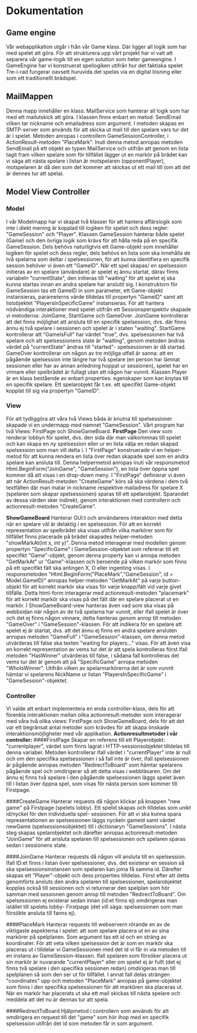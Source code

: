 # Dokumentation
## Game engine
Vår webapplikation utgår i från vår Game klass. Där ligger all logik som har med spelet att göra. För att strukturera upp vårt projekt har vi valt att separera vår game-logik till en egen solution som heter gameengine. I GameEngine har vi konstruerat spellogiken utifrån hur det faktiska spelet Tre-i-rad fungerar oavsett huruvida det spelas via en digital lösning eller som ett traditionellt brädspel. 

## MailMappen
Denna mapp innehåller en klass: MailService som hanterar all logik som har med ett mailutskick att göra. I klassen finns enbart en metod: SendEmail vilken tar nickname och emailadress som argument. I metoden skapas en SMTP-server som används för att skicka ut mail till den spelare vars tur det är i spelet. Metoden anropas i controllern GameSessionController, i ActionResult-metoden "PlaceMark". Inuti denna metod anropas metoden SendEmail på ett objekt av typen MailService och utifrån att genom en lista tagit fram vilken spelare som för tillfället lägger ut en markör på brädet kan vi säga att nästa spelare i listan är motspelaren (opponentPlayer), motspelaren är då den som det kommer att skickas ut ett mail till (om att det är dennes tur att spela).

## Model View Controller
### Model
I vår Modelmapp har vi skapat två klasser för att hantera affärslogik som inte i diekt mening är kopplad till logiken för spelet och dess regler: "GameSession" och "Player". Klassen GameSession hanterar både spelet (Game) och den övriga logik som krävs för att hålla reda på en specifik GameSession. Dels behövs naturligtvis ett Game-objekt som innehåller logiken för spelet och dess regler, dels behövs en lista som ska innehålla de två spelarna som deltar i spelsessionen, för att kunna identifiera en specifik session behöver vi även ett "GameID". När ett spel skapas/ en spelsession initieras av en spelare (användare) är spelet ej ännu startat, därav finns variabeln "currentState", den initieras till "waiting" för att spelet ej ska kunna startas innan en andra spelare har anslutit sig. I konstruktorn för GameSession tas ett GameID in som parameter, ett Game-objekt instansieras, parameterns värde tilldelas till propertyn "GameID" samt att listobjektet "PlayersInSpecificGame" instansieras. 
För att hantera nödvändiga interaktioner med spelet utifrån ett Sessionsperspektiv skapade vi metoderna: JoinGame, StartGame och GameOver. JoinGame kontrollerar att det finns möjlighet att ansluta till en specifik spelsession, dvs. där finns ännu ej två spelare i sessionen och spelet är i staten "waiting". StartGame kontrollerar att "GameIsFull" har värdet "true", dvs. spelsessionen har två spelare och att spelsessionens state är "waiting", genom metoden ändras värdet på "currentState" ändras till "started"- spelsessionen är då startad. 
GameOver kontrollerar om någon av tre möjliga utfall är sanna: att en pågående spelsession inte längre har två spelare (en person har lämnat sessionen eller har av annan anledning hoppat ur sessionen), spelet har en vinnare eller spelbrädet är fullagt utan att någon har vunnit. 
Klassen Player är en klass bestående av enbart properties: egenskaper som kan knytas till en specifik spelare. Ett spelarobjekt får t.ex. ett specifikt Game-objekt kopplat till sig via propertyn "GameID". 

### View
För att tydliggöra att våra två Views båda är knutna till spelsessioner skapade vi en undermapp med namnet "GameSession". Vårt program har två Views: FirstPage och ShowGameBoard. 
**FirstPage**
Den view som renderar lobbyn för spelet, dvs. den sida där man välkommnas till spelet och kan skapa en ny spelsession eller ur en lista välja en redan skapad spelsession som man 
vill delta i. I "FirstPage" konstruerade vi en helper-metod för att kunna rendera en lista över redan skapade spel som en andra spelare kan ansluta till. Denna helpermetod anropas 
inuti vår responsmetod Html.BeginForm("JoinGame", "GameSession"), en lista över öppna spel kommer då att visas i en drop-down meny. I "FirstPage" definierar vi även att när 
ActionResult-metoden "CreateGame" körs så ska värdena i dem två textfälten där man matar in nickname respektive mailadress för spelare X (spelaren som skapar spelsessionen) sparas 
till ett spelarobjekt. Sparandet av dessa värden sker indirekt, genom interaktionen med controllern och actionresult-metoden "CreateGame".

**ShowGameBoard**
Hanterar GUI:t och användarens interaktion med detta när en spelare väl är delaktig i en spelsession. För att en korrekt representation av spelbrädet ska visas utifrån vilka markörer 
som för tillfället finns placerade på brädet skapades helper-metoden "showMarkAt(int x, int y)". Denna metod interagerar med modellen genom propertyn "SpecificGame" i GameSession-objektet 
som refererar till ett specifikt "Game"-objekt, genom denna property kan vi anropa metoden "GetMarkAt" ur "Game"-klassen och beroende på vilken markör som finns på ett specifikt fält ska 
antingen X, O eller ingenting visas. I responsmetoden "Html.BeginForm("PlaceMark","GameSession", id = Model.GameID)" anropas helper-metoden "GetMarkAt" på varje button-objekt för att korrekt 
markör ska visas för varje knapp/fält vid varje givet tillfälle. Detta html-form interagerar med actionresult-metoden "placemark" för att korrekt markör ska visas på det fält där en spelare
placerat ut en markör. I ShowGameBoard-view hanteras även vad som ska visas på webbsidan när någon av de två spelarna har vunnit, eller ifall 
spelet är över och det ej finns någon vinnare, detta hanteras genom anrop till metoden "GameOver" i "GameSession"-klassen. För att indikera för en spelare att spelet ej är startat, dvs. att 
det ännu ej finns en andra spelare ansluten anropas metoden "GameFull" i "GameSession"-klassen, om denna metod utvärderas till false ska texten "waiting for players..." visas. För att även 
visa en korrekt representation av vems tur det är att spela kontrolleras först ifall metoden "HasWinner" utvärderas till false, i sådana fall kontrolleras det vems tur det är genom att på 
"SpecificGame" anropa metoden "WhoIsWinner". Utifrån vilken av spelarmarkörerna det är som vunnit hämtar vi spelarens NickName ur listan "PlayersInSpecificGame" i "GameSession"-objektet. 
		
		
### Controller 
Vi valde att enbart implementera en enda controller-klass, dels för att förenkla interaktionen mellan olika actionresult-metoder som interagerar med våra två olika views: 
FirstPage och ShowGameBoard, dels för att det var ett begränsat antal metoder som krävdes för att skapa önskade interaktionsmöjligheter med vår applikation. 
**Actionresultmetoder i vår controller:**
####FirstPage
Skapar en referens till ett Playerobjekt: "currentplayer", värdet som finns lagrat i HTTP-sessionsobjektet tilldelas till denna variabel. Metoden kontrollerar ifall värdet i "currentPlayer" 
inte är null och om den specifika spelsessionen i så fall inte är över, ifall spelsessionen är pågående anropas metoden "RedirectToBoard" som hämtar spelarens pågående spel och omdirigerar så 
att detta visas i webbläsaren. Om det ännu ej finns två spelare i den pågående spelsessionen läggs spelet även till i listan över öppna spel, som visas för nästa person som kommer till Firstpage.

####CreateGame
Hanterar requests då någon klickar på knappen "new game" på Firstpage (spelets lobby). Ett spelid skapas och tilldelas som unikt id/nyckel för den individuella spel-
sessionen. För att vi ska kunna spara representationen av spelsessionen läggs nyckeln gameid samt värdet newGame (spelsessionsobjektet) till i dictionaryn "GameSessions". I nästa steg skapas spelarobjektet
och därefter anropas actionresult-metoden "JoinGame" för att ansluta spelaren till spelsessionen och spelaren sparas sedan i sessionens state. 

####JoinGame 
Hanterar requests då någon vill ansluta till en spelsession. Ifall ID:et finns i listan över spelsessioner, dvs. det existerar en session så ska 
spelsessionsinstansen som spelaren kan joina få samma id. Därefter skapas ett "Player"-objekt och dess properties tilldelas. 
Först efter att detta genomförts ansluts den andra spelaren till spelsessionen, spelarobjektet kopplas också till sessionen och vi returnerar den spelplan som hör samman med sessionen
genom anrop till metoden "RedirectToBoard". Om spelsessionen ej existerar sedan innan (id:et finns ej) omdirigeras man istället till spelets lobby- Firstpage (det vill säga: spelsessionen
som man försökte ansluta till fanns ej).

####PlaceMark
Hanterar requests till webservern rörande en av de viktigaste aspekterna i spelet: att som spelare placera ut en av sina markörer på
spelplanen. Som argument tas ett id och en sträng av koordinater. För att veta vilken spelsession det är som en markör ska placeras ut
i tilldelar vi GameSessionen med det id vi får in via metoden till en instans av GameSession-klassen. Ifall spelaren som
försöker placera ut sin markör är nuvarande "currentPlayer" eller om spelet ej är fullt (det ej finns två spelare i den specifika sessionen redan)
omdirigeras man till spelplanen så som den ser ut för tillfället. I annat fall delas strängen "coordinates" upp och metoden "PlaceMark" anropas på
game-objektet som finns i den specifika spelsessionen för att markören ska placeras ut. När en markör har placerats ut ska ett mail skickas till 
nästa spelare och meddela att det nu är dennas tur att spela. 

####RedirectToBoard
Hjälpmetod i controllern som används för att omdirigera en request till det "game" som hör ihop med en specifik spelsession utifrån det id
som metoden får in som argument.



